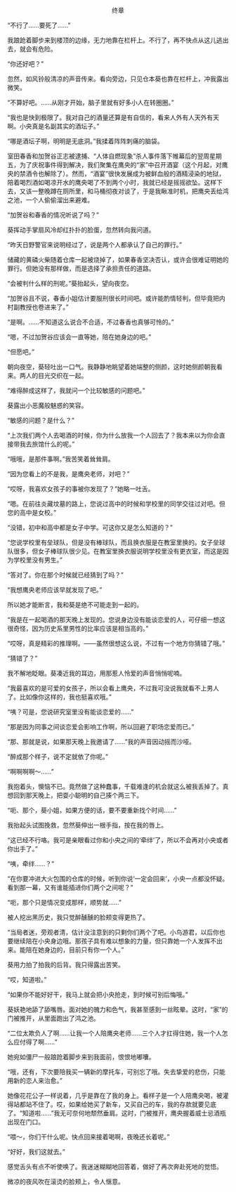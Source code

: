 <p align="center">终章</p>

“不行了……要死了……”

我踉跄着脚步来到楼顶的边缘，无力地靠在栏杆上。不行了，再不快点从这儿逃出去，就会有危险。

“你还好吧？”

忽然，如风铃般清凉的声音传来。看向旁边，只见仓本葵也靠在栏杆上，冲我露出微笑。

“不算好吧。……从刚才开始，脑子里就有好多小人在转圈圈。”

“我也是快到极限了。我对自己的酒量还算是有自信的，看来人外有人天外有天啊。小央真是名副其实的酒坛子。”

“哪是酒坛子啊，明明是无底洞。”我揉着阵阵刺痛的脑袋。

室田春香和加贺谷正志被逮捕、“人体自燃现象”杀人事件落下帷幕后的翌周星期五，为了庆祝事件得到解决，我们聚集在鹰央的“家”中召开酒宴（这个月起，对鹰央的禁酒令也解除了）。然而，“酒宴”很快发展成为被鲜血般的酒精浸染的地狱，陪着喝烈酒如喝凉开水的鹰央喝了不到两个小时，我就已经是摇摇欲坠。这样下去，又该一整晚蹲在厕所里，和马桶彻夜对谈了，于是我瞅准时机，把鹰央丢给鸿之池，一个人偷偷溜出来避难。

“加贺谷和春香的情况听说了吗？”

葵挥动手掌扇风冷却红扑扑的脸蛋，忽然转向我问道。

“昨天日野警官来说明经过了，说是两个人都承认了自己的罪行。”

储藏的黄磷火柴随着仓库一起被烧掉了，如果春香坚决否认，或许会很难证明她的罪行。但她没有那样做，而是选择了承担责任的道路。

“会被判什么样的刑呢。”葵抬起头，望向夜空。

“加贺谷且不说，春香小姐估计要服刑很长时间吧。或许能酌情轻判，但毕竟把内村副教授也卷进来了。”

“是啊。……不知道这么说合不合适，不过春香也真够可怜的。”

“嗯，不过加贺谷应该会一直等她，陪在她身边的吧。”

“但愿吧。”

朝向夜空，葵轻吐出一口气。我静静地眺望着她端整的侧颜，这时她侧颜朝我看来。两人的目光交织在一起。

“难得醉成这样了，我就问一个比较敏感的问题吧。”

葵露出小恶魔般魅惑的笑容。

“敏感的问题？是什么？”

“上次我们两个人去喝酒的时候，你为什么放我一个人回去了？我本来以为你会直接带我去旅馆什么的呢。”

“哦哦，是那件事啊。”我苦笑着耸耸肩。

“因为您看上的不是我，是鹰央老师，对吧？”

“哎呀，我喜欢女孩子的事被你发现了？”她略一吐舌。

“嗯。在前往炎藏坟墓的路上，您说过高中的时候和学校里的同学交往过对吧。但您的高中是女校。”

“没错，初中和高中都是女子中学。可这你又是怎么知道的？”

“您说学校里有垒球队，但是没有棒球队，而且换衣服是在教室里换的。女子垒球队很多，但女子棒球队很少见。在教室里换衣服说明学校里没有更衣室，而这是因为学校里没有男生。”

“答对了。你在那个时候就已经猜到了吗？”

“我想鹰央老师应该早就发现了吧。”

所以她才能断言，我和葵是绝不可能走到一起的。

“我是在一起喝酒的那天晚上发现的。您说身边没有能谈恋爱的人，可仔细一想这很奇怪，因为历史系里男性的比率应该是相当高的。”

“哎呀，真是精彩的推理啊。——虽然很想这么说，不过有一个地方你猜错了哦。”

“猜错了？”

我不解地眨眼。葵凑近我的耳边，用那惹人怜爱的声音悄悄呢喃。

“我最喜欢的是可爱的女孩子，所以会看上鹰央，不过我可没说我就看不上男人了。比如像你这样的，我也挺喜欢哦。”

“咦？可是，您说研究室里没有能谈恋爱的……”

“那是因为同事之间谈恋爱会影响工作啊，所以回避了职场恋爱而已。”

“那、那就是说，如果那天晚上我邀请了……”我的声音因动摇而沙哑。

“醉成那个样子，说不定就依了你呢。”

“啊啊啊啊～……”

我抱着头，懊恼不已。竟然做了这种蠢事，千载难逢的机会就这么被我丢掉了。真想回到那天晚上，把耍小聪明的自己揍个两三下。

“呃、那个，葵小姐，如果方便的话，要不要重新找个时间……”

我抬起头试图挽救，忽然葵伸出一根手指，按在我的唇上。

“这已经不行咯。我可是亲眼看过你和小央之间的‘牵绊’了，所以不会再对小央或者你出手了。”

“咦，牵绊……？”

“在你要冲进大火包围的仓库的时候，听到你说‘一定会回来’，小央一点都没怀疑。看到那一幕，又有谁能插进你们两个之间呢？”

“呃，那个只是情况变成那样，顺势就……”

被人挖出黑历史，我只觉醉醺醺的脸颊变得更热了。

“当局者迷，旁观者清，估计没注意到的只剩你们两个了吧。小鸟游君，以后你也要继续陪在小央身边哦。那孩子具有难以想象的力量，但只靠她一个人发挥不出来。能陪在她身边的，目前只有你一个人。”

葵用力拍了拍我的后背。我只得露出苦笑。

“哎，知道啦。”

“如果你不能好好干，我马上就会把小央抢走，到时候可别后悔哦。”

葵妖艳地舔了舔嘴唇。面对她的魄力和色气，我甚至感到一丝眩晕。这时，“家”的门被推开，从里面跑出了鸿之池。

“二位太欺负人了啊……让我一个人陪鹰央老师……三个人才扛得住她，我一个人怎么应付得了啊……”

她宛如僵尸一般踉跄着脚步来到我面前，恨恨地嘟囔。

“哦，还有，下次要陪我买一辆新的摩托车，可别忘了哦。失去挚爱的悲伤，只能用新的恋人来治愈。”

她像花花公子一样说着，几乎是靠在了我的身上。看样子是一个人陪鹰央喝，被灌得站都站不住了。哎，如果给她买了新车，又买自己的车，我的存款就要见底了。“知道啦……”我无可奈何地颓然垂肩。这时，门被推开，鹰央握着威士忌酒瓶出现在门口。

“喂～，你们干什么呢。快点回来接着喝啊，夜晚还长着呢。”

“好好，我们这就去。”

感觉舌头有点不听使唤了。我迷迷糊糊地回答着，做好了再次奔赴死地的觉悟。

微凉的夜风吹在滚烫的脸颊上，令人惬意。

